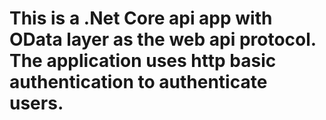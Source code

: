 # This is a .Net Core api app with OData layer as the web api protocol. The application uses http basic authentication to authenticate users.
